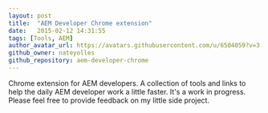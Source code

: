 ```yaml
---
layout: post
title:  "AEM Developer Chrome extension"
date:   2015-02-12 14:31:55
tags: [Tools, AEM]
author_avatar_url: https://avatars.githubusercontent.com/u/6504059?v=3
github_owner: nateyolles
github_repository: aem-developer-chrome
---
```

Chrome extension for AEM developers.
A collection of tools and links to help the daily AEM developer work a little faster. It's a work in progress. Please feel free to provide feedback on my little side project.